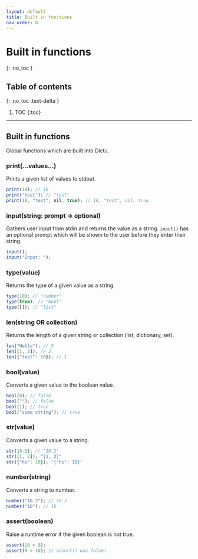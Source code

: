 ```yaml
---
layout: default
title: Built in functions
nav_order: 8
---
```


# Built in functions
{: .no_toc }

## Table of contents
{: .no_toc .text-delta }

1. TOC
{:toc}

---

## Built in functions

Global functions which are built into Dictu.

### print(...values...)

Prints a given list of values to stdout.

```js
print(10); // 10
print("test"); // "test"
print(10, "test", nil, true); // 10, "test", nil, true
```

### input(string: prompt -> optional)

Gathers user input from stdin and returns the value as a string. `input()` has an optional prompt which will be shown to
the user before they enter their string.

```js
input();
input("Input: ");
```

### type(value)

Returns the type of a given value as a string.

```js
type(10); // "number"
type(true); // "bool"
type([]); // "list"
```

### len(string OR collection)

Returns the length of a given string or collection (list, dictionary, set).

```js
len("Hello"); // 5
len([1, 2]); // 2
len({"test": 10}); // 1
```

### bool(value)

Converts a given value to the boolean value.

```js
bool(0); // false
bool(""); // false
bool(1); // true
bool("some string"); // true
```

### str(value)

Converts a given value to a string.

```js
str(10.2); // "10.2"
str([1, 2]); "[1, 2]"
str({"hi": 10}); '{"hi": 10}'
```

### number(string)

Converts a string to number.

```js
number("10.2"); // 10.2
number("10"); // 10
```

### assert(boolean)

Raise a runtime error if the given boolean is not true.

```js
assert(10 > 9);
assert(9 > 10); // assert() was false!
```